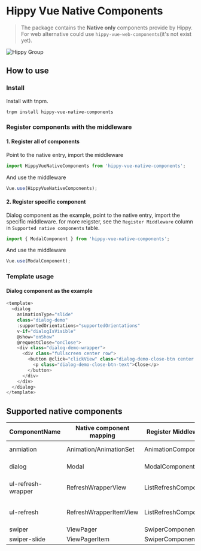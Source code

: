 # Hippy Vue Native Components

> The package contains the **Native only** components provide by Hippy.
> For web alternative could use `hippy-vue-web-components`(it's not exist yet).

![Hippy Group](https://img.shields.io/badge/group-Hippy-blue.svg)

## How to use

### Install

Install with tnpm.

```bash
tnpm install hippy-vue-native-components
```

### Register components with the middleware

#### 1. Register all of components

Point to the native entry, import the middleware

```javascript
import HippyVueNativeComponents from 'hippy-vue-native-components';
```

And use the middleware

```javascript
Vue.use(HippyVueNativeComponents);
```

#### 2. Register specific component

Dialog component as the example, point to the native entry, import the specific middleware.
for more reigster, see the `Register Middleware` column in `Supported native components` table.

```javascript
import { ModalComponent } from 'hippy-vue-native-components';
```

And use the middleware

```javascript
Vue.use(ModalComponent);
```

### Template usage

#### Dialog component as the example

```javascript
<template>
  <dialog
    animationType="slide"
    class="dialog-demo"
    :supportedOrientations="supportedOrientations"
    v-if="dialogIsVisible"
    @show="onShow"
    @requestClose="onClose">
    <div class="dialog-demo-wrapper">
      <div class="fullscreen center row">
        <button @click="clickView" class="dialog-demo-close-btn center row">
          <p class="dialog-demo-close-btn-text">Close</p>
        </button>
      </div>
    </div>
  </dialog>
</template>
```

## Supported native components

| ComponentName      | Native component mapping | Register Middleware   | Description                   |
| ------------------ | ------------------------ | --------------------- | ----------------------------- |
| anmiation          | Animation/AnimationSet   | AnimationComponent    | Animation component           |
| dialog             | Modal                    | ModalComponent        | Native modal                  |
| ul-refresh-wrapper | RefreshWrapperView       | ListRefreshComponent  | Wrap the ul to pull refresh   |
| ul-refresh         | RefreshWrapperItemView   | ListRefreshComponent  | Contents in pull down area    |
| swiper             | ViewPager                | SwiperComponent       | Slider                        |
| swiper-slide       | ViewPagerItem            | SwiperComponent       | Slider Page                   |

